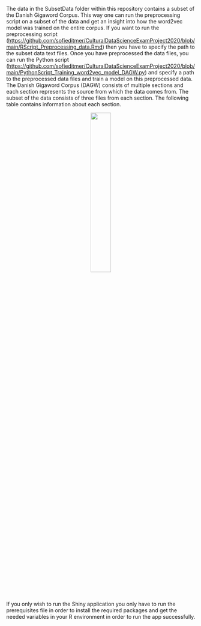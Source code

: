 The data in the SubsetData folder within this repository contains a subset of the Danish Gigaword Corpus. This way one can run the preprocessing script on a subset of the data and get an insight into how the word2vec model was trained on the entire corpus. If you want to run the preprocessing script (https://github.com/sofieditmer/CulturalDataScienceExamProject2020/blob/main/RScript_Preprocessing_data.Rmd) then you have to specify the path to the subset data text files. Once you have preprocessed the data files, you can run the Python script (https://github.com/sofieditmer/CulturalDataScienceExamProject2020/blob/main/PythonScript_Training_word2vec_model_DAGW.py) and specify a path to the preprocessed data files and train a model on this preprocessed data. 
The Danish Gigaword Corpus (DAGW) consists of multiple sections and each section represents the source from which the data comes from. The subset of the data consists of three files from each section. The following table contains information about each section. 

<p align="center" width="100%"><img width="33%" src="https://github.com/sofieditmer/CulturalDataScienceExamProject2020/blob/main/Sk%C3%A6rmbillede%202020-12-03%20kl.%2015.15.06.png"></p>

If you only wish to run the Shiny application you only have to run the prerequisites file in order to install the required packages and get the needed variables in your R environment in order to run the app successfully. 

